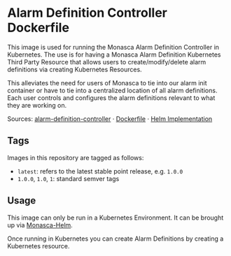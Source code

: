 Alarm Definition Controller Dockerfile
=====================

This image is used for running the Monasca Alarm Definition Controller in Kubernetes.
The use is for having a Monasca Alarm Definition Kubernetes Third Party Resource that
allows users to create/modify/delete alarm definitions via creating Kubernetes Resources.

This alleviates the need for users of Monasca to tie into our alarm init container or have
to tie into a centralized location of all alarm definitions. Each user controls and configures
the alarm definitions relevant to what they are working on.

Sources: [alarm-definition-controller][1] &middot; [Dockerfile][2] &middot; [Helm Implementation][3]

Tags
----

Images in this repository are tagged as follows:

 * `latest`: refers to the latest stable point release, e.g. `1.0.0`
 * `1.0.0`, `1.0`, `1`: standard semver tags

Usage
-----

This image can only be run in a Kubernetes Environment. It can be brought up via [Monasca-Helm][4].

Once running in Kubernetes you can create Alarm Definitions by creating a Kubernetes resource.

[1]: https://github.com/monasca/alarm-definition-controller
[2]: https://github.com/monasca/monasca-docker/blob/master/alarm-definition-controller/Dockerfile
[3]: https://github.com/monasca/monasca-helm/blob/master/monasca/templates/alarm-definition-controller-deployment.yaml
[4]: https://github.com/monasca/monasca-helm
